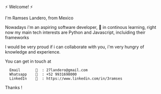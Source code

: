
⚡ Welcome!  ⚡

I'm Ramses Landero, from Mexico

Nowadays i'm an aspiring software developer, 🌱 in continous learning, right now my main tech interests are Python and Javascript, incluiding their frameworks

I would be very proud if i can collaborate with you, i'm very hungry of knowledge and experience.

You can get in touch at  

      Email       📧  : 27landero@gmail.com  
      Whatsapp    📱  : +52 9931698000
      LinkedIn    💼  : https://www.linkedin.com/in/3ramses
        
       
        
Thanks ! 
